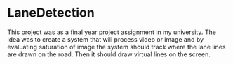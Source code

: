 # LaneDetection

This project was as a final year project assignment in my university. The idea was to create a system that will process video or image and by evaluating saturation of image the system should track where the lane lines are drawn on the road. Then it should draw virtual lines on the screen.
